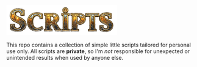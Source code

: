 <img src="assets/logo.png" alt="Scripts Logo" height="80" />

This repo contains a collection of simple little scripts tailored for personal use only. All scripts are **private**, so I'm *not* responsible for unexpected or unintended results when used by anyone else.



